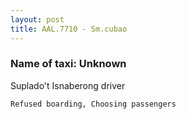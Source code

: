 ```yaml
---
layout: post
title: AAL.7710 - Sm.cubao
---
```


### Name of taxi: Unknown

Suplado't Isnaberong driver

```Refused boarding, Choosing passengers```
